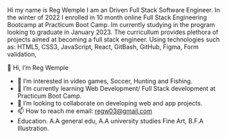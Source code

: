Hi my name is Reg Wemple I am an Driven Full Stack Software Engineer. 
In the winter of 2022 I enrolled in 10 month online Full Stack Engineering Bootcamp at Practicum Boot Camp. Im currently studying in the program looking to graduate in January  2023. The curricullum provides plethora of projects aimed at becoming a full stack engineer. Using technologies such as: HTML5, CSS3, JavaScript, React, GitBash, GitHub, Figma, Form validation, 

👋 Hi, I’m Reg Wemple
- 👀 I’m interested in video games, Soccer, Hunting and Fishing. 
- 🌱 I’m currently learning Web Development/ Full Stack development at Practicum Boot Camp. 
- 💞️ I’m looking to collaborate on developing web and app projects.
- 📫 How to reach me email: regw03@gmail.com
- Education. A.A general edu, A.A university studies Fine Art, B.F.A Illustration.



<!---
Regw03/Regw03 is a ✨ special ✨ repository because its `README.md` (this file) appears on your GitHub profile.
You can click the Preview link to take a look at your changes.
--->
